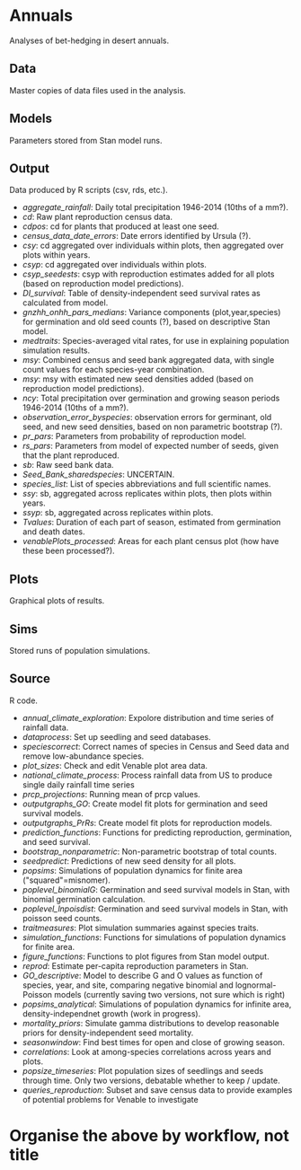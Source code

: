 # Annuals
Analyses of bet-hedging in desert annuals.

## Data
Master copies of data files used in the analysis.

## Models
Parameters stored from Stan model runs.

## Output
Data produced by R scripts (csv, rds, etc.).
* *aggregate_rainfall*: Daily total precipitation 1946-2014 (10ths of a mm?).
* *cd*: Raw plant reproduction census data.
* *cdpos*: cd for plants that produced at least one seed.
* *census_data_date_errors*: Date errors identified by Ursula (?).
* *csy*: cd aggregated over individuals within plots, then aggregated over plots within years.
* *csyp*: cd aggregated over individuals within plots.
* *csyp_seedests*: csyp with reproduction estimates added for all plots (based on reproduction model predictions).
* *DI_survival*: Table of density-independent seed survival rates as calculated from model.
* *gnzhh_onhh_pars_medians*: Variance components (plot,year,species) for germination and old seed counts (?), based on descriptive Stan model. 
* *medtraits*: Species-averaged vital rates, for use in explaining population simulation results. 
* *msy*: Combined census and seed bank aggregated data, with single count values for each species-year combination. 
* *msy*: msy with estimated new seed densities added (based on reproduction model predictions).
* *ncy*: Total precipitation over germination and growing season periods 1946-2014 (10ths of a mm?).
* *observation_error_byspecies*: observation errors for germinant, old seed, and new seed densities, based on non parametric bootstrap (?). 
* *pr_pars*: Parameters from probability of reproduction model.
* *rs_pars*: Parameters from model of expected number of seeds, given that the plant reproduced. 
* *sb*: Raw seed bank data.
* *Seed_Bank_sharedspecies*: UNCERTAIN.
* *species_list*: List of species abbreviations and full scientific names.
* *ssy*: sb, aggregated across replicates within plots, then plots within years.
* *ssyp*: sb, aggregated across replicates within plots.
* *Tvalues*: Duration of each part of season, estimated from germination and death dates.
* *venablePlots_processed*: Areas for each plant census plot (how have these been processed?).

## Plots
Graphical plots of results.

## Sims
Stored runs of population simulations.

## Source
R code.
* *annual_climate_exploration*: Expolore distribution and time series of rainfall data.
* *dataprocess*: Set up seedling and seed databases.
* *speciescorrect*: Correct names of species in Census and Seed data and remove low-abundance species. 
* *plot_sizes*: Check and edit Venable plot area data.
* *national_climate_process*: Process rainfall data from US to produce single daily rainfall time series
* *prcp_projections*: Running mean of prcp values.
* *outputgraphs_GO*: Create model fit plots for germination and seed survival models.
* *outputgraphs_PrRs*: Create model fit plots for reproduction models.
* *prediction_functions*: Functions for predicting reproduction, germination, and seed survival. 
* *bootstrap_nonparametric*: Non-parametric bootstrap of total counts.
* *seedpredict*: Predictions of new seed density for all plots. 
* *popsims*: Simulations of population dynamics for finite area ("squared"=misnomer). 
* *poplevel_binomialG*: Germination and seed survival models in Stan, with binomial germination calculation.
* *poplevel_lnpoisdist*: Germination and seed survival models in Stan, with poisson seed counts.
* *traitmeasures*: Plot simulation summaries against species traits.
* *simulation_functions*: Functions for simulations of population dynamics for finite area.
* *figure_functions*: Functions to plot figures from Stan model output.
* *reprod*: Estimate per-capita reproduction parameters in Stan.
* *GO_descriptive*: Model to describe G and O values as function of species, year, and site, comparing negative binomial and lognormal-Poisson models (currently saving two versions, not sure which is right)
* *popsims_analytical*: Simulations of population dynamics for infinite area, density-independnet growth (work in progress).
* *mortality_priors*: Simulate gamma distributions to develop reasonable priors for density-independent seed mortality.
* *seasonwindow*: Find best times for open and close of growing season.
* *correlations*: Look at among-species correlations across years and plots.
* *popsize_timeseries*: Plot population sizes of seedlings and seeds through time. Only two versions, debatable whether to keep / update. 
* *queries_reproduction*: Subset and save census data to provide examples of potential problems for Venable to investigate

# Organise the above by workflow, not title